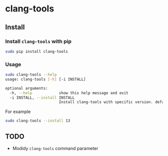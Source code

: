# clang-tools

## Install

### Install `clang-tools` with pip

```bash
sudo pip install clang-tools
```

### Usage

```bash
sudo clang-tools --help
usage: clang-tools [-h] [-i INSTALL]

optional arguments:
  -h, --help            show this help message and exit
  -i INSTALL, --install INSTALL
                        Install clang-tools with specific version. default is 12.
```
For example 

```bash
sudo clang-tools --install 13
```

## TODO

* Modidy `clang-tools` command parameter
